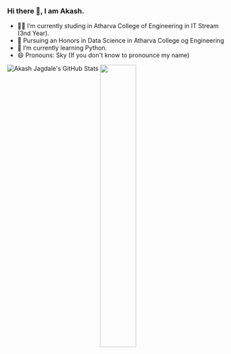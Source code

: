 ### Hi there 👋, I am Akash.

<!--
**Akash-Jagdale-707/Akash-Jagdale-707** is a ✨ _special_ ✨ repository because its `README.md` (this file) appears on your GitHub profile.
-->

- 👨‍💻 I’m currently studing in Atharva College of Engineering in IT Stream (3nd Year).
- 🔢 Pursuing an Honors in Data Science in Atharva College og Engineering
- 🌱 I’m currently learning Python.<!-- - 👯 I’m looking to collaborate on ... -->
- 😄 Pronouns: Sky (If you don't know to pronounce my name)
<!-- - ⚡ Fun fact: ![GitHub Stats](https://github-readme-stats.vercel.app/api?username=Akash-Jagdale-707&&show_icons=true&title_color=00FFFF&icon_color=bb2acf&text_color=black&bg_color=0000) -->

<img align="left" alt="Akash Jagdale's GitHub Stats" align="center" src="https://github-readme-stats.vercel.app/api?username=Akash-Jagdale-707&show_icons=true&hide_border=true"/>
<img width="41%" align="center" src="https://github-readme-stats.anuraghazra1.vercel.app/api/top-langs/?username=Akash-Jagdale-707&layout=compact" />
<!-- <img width="48%" src="https://github-readme-streak-stats.herokuapp.com/?user=Akash-Jagdale-707&theme=tokyonight" /> -->
